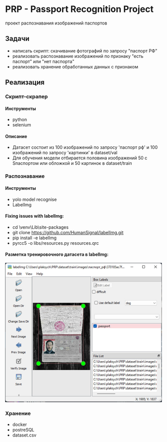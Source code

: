 # PRP - Passport Recognition Project

проект распознавания изображений паспортов

## Задачи

- написать скрипт: скачивание фотографий по запросу "паспорт РФ"
- реализовать распознавание изображений по признаку "есть паспорт" или "нет паспорта"
- реализовать хранение обработанных данных с признаком

## Реализация

### Скрипт-скрапер

#### Инструменты

- python
- selenium

#### Описание

- Датасет состоит из 100 изображений по запросу 'паспорт рф' и 100 изображений по запросу 'картинки' в dataset/val
- Для обучения модели отбирается половина изображений 50 c Sпаспортом или обложкой и 50 картинок в dataset/train

### Распознавание

#### Инструменты

- yolo model recognise
- LabelImg

#### Fixing issues with labelImg:

- cd \venv\Lib\site-packages
- git clone https://github.com/HumanSignal/labelImg.git
- pip install -e labelImg
- pyrcc5 -o libs/resources.py resources.qrc

#### Разметка тренировочного датасета в labelImg:

![alt text](image.png)

### Хранение 

- docker
- postreSQL
- dataset.csv